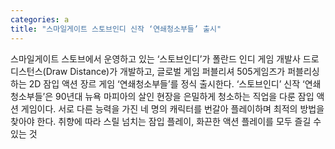 ```yaml
---
categories: a
title: "스마일게이트 스토브인디 신작 ‘연쇄청소부들’ 출시"
---
```

스마일게이트 스토브에서 운영하고 있는 ‘스토브인디’가 폴란드 인디 게임 개발사 드로 디스턴스(Draw Distance)가 개발하고, 글로벌 게임 퍼블리셔 505게임즈가 퍼블리싱하는 2D 잠입 액션 장르 게임 ‘연쇄청소부들’를 정식 출시한다. ‘스토브인디’ 신작 ‘연쇄청소부들’은 90년대 뉴욕 마피아의 살인 현장을 은밀하게 청소하는 직업을 다룬 잠입 액션 게임이다. 서로 다른 능력을 가진 네 명의 캐릭터를 번갈아 플레이하며 최적의 방법을 찾아야 한다. 취향에 따라 스릴 넘치는 잠입 플레이, 화끈한 액션 플레이를 모두 즐길 수 있는 것